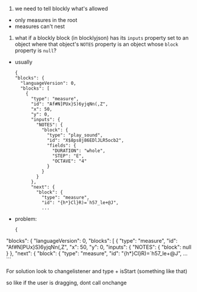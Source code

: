 1. we need to tell blockly what's allowed
  * only measures in the root
  * measures can't nest
1. what if a blockly block (in blocklyjson) has its `inputs` property set to an object where that object's `NOTES` property is an object whose `block` property is `null`?
  * usually
    ```
    {
    "blocks": {
      "languageVersion": 0,
      "blocks": [
        {
          "type": "measure",
          "id": "Af#N]PUx}S)6yjqNn(,Z",
          "x": 50,
          "y": 0,
          "inputs": {
            "NOTES": {
              "block": {
                "type": "play_sound",
                "id": "X$8ps8j86EDlJLR5ocb2",
                "fields": {
                  "DURATION": "whole",
                  "STEP": "E",
                  "OCTAVE": "4"
                }
              }
            }
          },
          "next": {
            "block": {
              "type": "measure",
              "id": "{h*}Cl}R)=`h57_le+@J",
              ...
    ```
  * problem:
    ```
    {
  "blocks": {
    "languageVersion": 0,
    "blocks": [
      {
        "type": "measure",
        "id": "Af#N]PUx}S)6yjqNn(,Z",
        "x": 50,
        "y": 0,
        "inputs": {
          "NOTES": {
            "block": null
          }
        },
        "next": {
          "block": {
            "type": "measure",
            "id": "{h*}Cl}R)=`h57_le+@J",
            ...
    ```


For solution look to changelistener and type + isStart (something like that)

so like if the user is dragging, dont call onchange